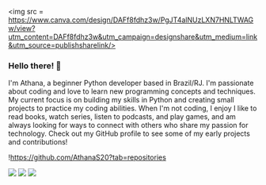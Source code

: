 <img src = https://www.canva.com/design/DAFf8fdhz3w/PgJT4alNUzLXN7HNLTWAGw/view?utm_content=DAFf8fdhz3w&utm_campaign=designshare&utm_medium=link&utm_source=publishsharelink/>

### Hello there! 👋
I'm Athana, a beginner Python developer based in Brazil/RJ. I'm passionate about coding and love to learn new programming concepts and techniques. My current focus is on building my skills in Python and creating small projects to practice my coding abilities. When I'm not coding, I enjoy I like to read books, watch series, listen to podcasts, and play games, and am always looking for ways to connect with others who share my passion for technology. Check out my GitHub profile to see some of my early projects and contributions!

!https://github.com/AthanaS20?tab=repositories

 [<img src="https://img.shields.io/badge/linkedin-%230077B5.svg?&style=for-the-badge&logo=linkedin&logoColor=white" />](https://www.linkedin.com/in/USERNAME/) [<img src = "https://img.shields.io/badge/instagram-%23E4405F.svg?&style=for-the-badge&logo=instagram&logoColor=white">](https://www.instagram.com/USERNAME/) [<img src = "https://img.shields.io/badge/facebook-%231877F2.svg?&style=for-the-badge&logo=facebook&logoColor=white">](https://www.facebook.com/USERNAME)
